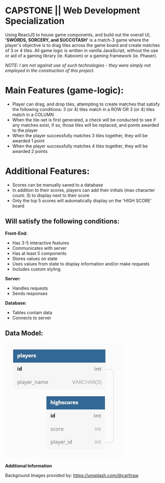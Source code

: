 # CAPSTONE || Web Development Specialization

Using ReactJS to house game components, and build out the overall UI, **'SWORDS, SORCERY, and SUCCOTASH'** is a match-3 game where the player's objective is to drag tiles across the game board and create matches of 3 or 4 tiles. All game logic is written in vanilla JavaScript, without the use or aid of a gaming library (ie. Kaboom) or a gaming framework (ie. Phaser).

_NOTE: I am not against use of such technologies - they were simply not employed in the construction of this project._

# Main Features (game-logic):

- Player can drag, and drop tiles, attempting to create matches that satisfy the following conditions: 3 (or 4) tiles match in a ROW OR 3 (or 4) tiles match in a COLUMN
- When the tile-set is first generated, a check will be conducted to see if any matches exist, if so, those tiles will be replaced, and points awarded to the player
- When the player successfully matches 3 tiles together, they will be awarded 1 point
- When the player successfully matches 4 tiles together, they will be awarded 2 points

# Additional Features:

- Scores can be manually saved to a database
- In addition to their scores, players can add their initials (max character count: 3) to display next to their score
- Only the top 5 scores will automatically display on the 'HIGH SCORE' board

## Will satisfy the following conditions:

**Front-End:**

- Has 3-5 interactive features
- Communicates with server
- Has at least 5 components
- Stores values on state
- Uses values from state to display information and/or make requests
- Includes custom styling

**Server:**

- Handles requests
- Sends responses

**Database:**

- Tables contain data
- Connects to server

## Data Model:

![data-model](./data-model.jpg)

**Additional Information**

Background Images provided by: https://unsplash.com/@carltraw

